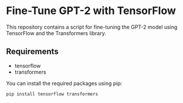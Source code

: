 # Fine-Tune GPT-2 with TensorFlow

This repository contains a script for fine-tuning the GPT-2 model using TensorFlow and the Transformers library. 

## Requirements

- tensorflow
- transformers

You can install the required packages using pip:

```bash
pip install tensorflow transformers

